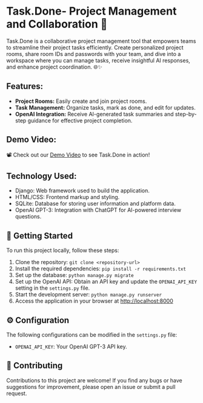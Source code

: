 # Task.Done- Project Management and Collaboration 🚀

Task.Done is a collaborative project management tool that empowers teams to streamline their project tasks efficiently. Create personalized project rooms, share room IDs and passwords with your team, and dive into a workspace where you can manage tasks, receive insightful AI responses, and enhance project coordination. 🌐✨

## Features:
- **Project Rooms:** Easily create and join project rooms.
- **Task Management:** Organize tasks, mark as done, and edit for updates.
- **OpenAI Integration:** Receive AI-generated task summaries and step-by-step guidance for effective project completion.

## Demo Video:
📽️ Check out our [Demo Video](<https://www.canva.com/design/DAF6D0-ZWeQ/EAPw7wjs_LJY1qWfckNBmA/watch?utm_content=DAF6D0-ZWeQ&utm_campaign=designshare&utm_medium=link&utm_source=editor>) to see Task.Done in action!

## Technology Used:
- Django: Web framework used to build the application.
- HTML/CSS: Frontend markup and styling.
- SQLite: Database for storing user information and platform data.
- OpenAI GPT-3: Integration with ChatGPT for AI-powered interview questions.

   
## 🚀 Getting Started

To run this project locally, follow these steps:

1. Clone the repository: `git clone <repository-url>`
2. Install the required dependencies: `pip install -r requirements.txt`
3. Set up the database: `python manage.py migrate`
4. Set up the OpenAI API: Obtain an API key and update the `OPENAI_API_KEY` setting in the `settings.py` file.
5. Start the development server: `python manage.py runserver`
6. Access the application in your browser at [http://localhost:8000](http://localhost:8000)

## ⚙️ Configuration

The following configurations can be modified in the `settings.py` file:

- `OPENAI_API_KEY`: Your OpenAI GPT-3 API key.

## 🤝 Contributing

Contributions to this project are welcome! If you find any bugs or have suggestions for improvement, please open an issue or submit a pull request.
